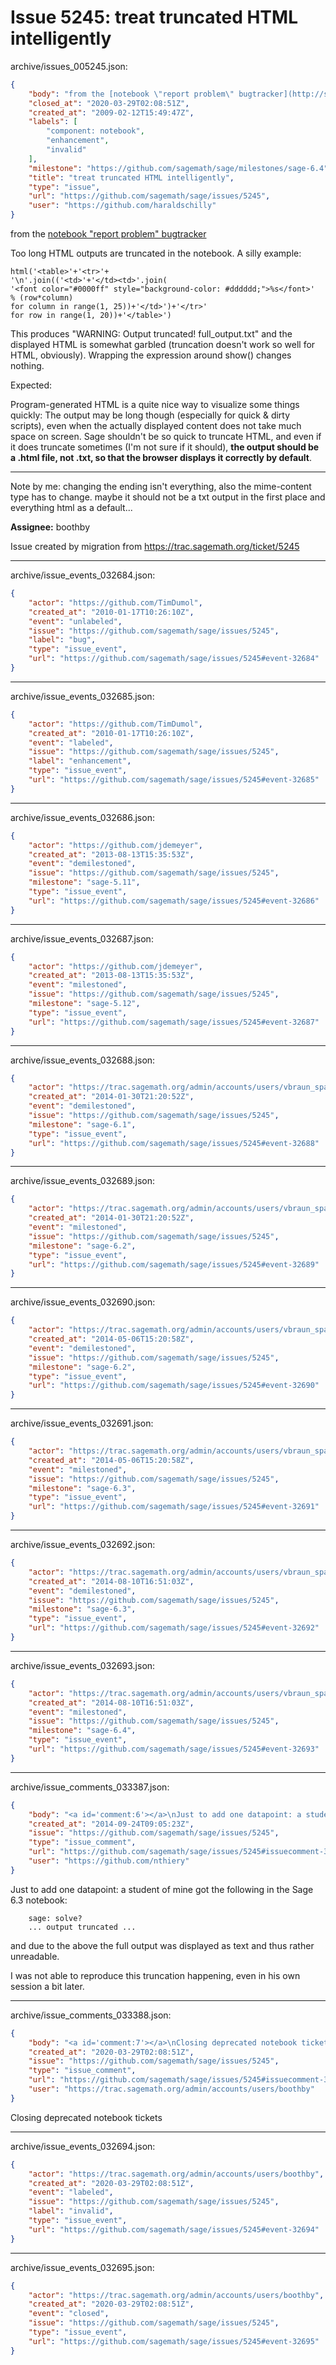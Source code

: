 # Issue 5245: treat truncated HTML intelligently

archive/issues_005245.json:
```json
{
    "body": "from the [notebook \"report problem\" bugtracker](http://spreadsheets.google.com/ver?key=pCwvGVwSMxTzT6E2xNdo5fA&t=1234452850833000&pt=1234452830833000&diffWidget=true&s=AJVazbVHq6MFP1rt4M9kABykB37gF_Uy_g)\n\nToo long HTML outputs are truncated in the notebook. A silly example:\n\n```\nhtml('<table>'+'<tr>'+\n'\\n'.join(('<td>'+'</td><td>'.join(\n'<font color=\"#0000ff\" style=\"background-color: #dddddd;\">%s</font>'\n% (row*column)\nfor column in range(1, 25))+'</td>')+'</tr>'\nfor row in range(1, 20))+'</table>')\n```\n\nThis produces \"WARNING: Output truncated! full_output.txt\" and the displayed HTML is somewhat garbled (truncation doesn't work so well for HTML, obviously). Wrapping the expression around show() changes nothing.\n\nExpected:\n\nProgram-generated HTML is a quite nice way to visualize some things quickly: The output may be long though (especially for quick & dirty scripts), even when the actually displayed content does not take much space on screen. Sage shouldn't be so quick to truncate HTML, and even if it does truncate sometimes (I'm not sure if it should), **the output should be a .html file, not .txt, so that the browser displays it correctly by default**.\n\n---\n\nNote by me: changing the ending isn't everything, also the mime-content type has to change. maybe it should not be a txt output in the first place and everything html as a default...\n\n**Assignee:** boothby\n\nIssue created by migration from https://trac.sagemath.org/ticket/5245\n\n",
    "closed_at": "2020-03-29T02:08:51Z",
    "created_at": "2009-02-12T15:49:47Z",
    "labels": [
        "component: notebook",
        "enhancement",
        "invalid"
    ],
    "milestone": "https://github.com/sagemath/sage/milestones/sage-6.4",
    "title": "treat truncated HTML intelligently",
    "type": "issue",
    "url": "https://github.com/sagemath/sage/issues/5245",
    "user": "https://github.com/haraldschilly"
}
```
from the [notebook "report problem" bugtracker](http://spreadsheets.google.com/ver?key=pCwvGVwSMxTzT6E2xNdo5fA&t=1234452850833000&pt=1234452830833000&diffWidget=true&s=AJVazbVHq6MFP1rt4M9kABykB37gF_Uy_g)

Too long HTML outputs are truncated in the notebook. A silly example:

```
html('<table>'+'<tr>'+
'\n'.join(('<td>'+'</td><td>'.join(
'<font color="#0000ff" style="background-color: #dddddd;">%s</font>'
% (row*column)
for column in range(1, 25))+'</td>')+'</tr>'
for row in range(1, 20))+'</table>')
```

This produces "WARNING: Output truncated! full_output.txt" and the displayed HTML is somewhat garbled (truncation doesn't work so well for HTML, obviously). Wrapping the expression around show() changes nothing.

Expected:

Program-generated HTML is a quite nice way to visualize some things quickly: The output may be long though (especially for quick & dirty scripts), even when the actually displayed content does not take much space on screen. Sage shouldn't be so quick to truncate HTML, and even if it does truncate sometimes (I'm not sure if it should), **the output should be a .html file, not .txt, so that the browser displays it correctly by default**.

---

Note by me: changing the ending isn't everything, also the mime-content type has to change. maybe it should not be a txt output in the first place and everything html as a default...

**Assignee:** boothby

Issue created by migration from https://trac.sagemath.org/ticket/5245





---

archive/issue_events_032684.json:
```json
{
    "actor": "https://github.com/TimDumol",
    "created_at": "2010-01-17T10:26:10Z",
    "event": "unlabeled",
    "issue": "https://github.com/sagemath/sage/issues/5245",
    "label": "bug",
    "type": "issue_event",
    "url": "https://github.com/sagemath/sage/issues/5245#event-32684"
}
```



---

archive/issue_events_032685.json:
```json
{
    "actor": "https://github.com/TimDumol",
    "created_at": "2010-01-17T10:26:10Z",
    "event": "labeled",
    "issue": "https://github.com/sagemath/sage/issues/5245",
    "label": "enhancement",
    "type": "issue_event",
    "url": "https://github.com/sagemath/sage/issues/5245#event-32685"
}
```



---

archive/issue_events_032686.json:
```json
{
    "actor": "https://github.com/jdemeyer",
    "created_at": "2013-08-13T15:35:53Z",
    "event": "demilestoned",
    "issue": "https://github.com/sagemath/sage/issues/5245",
    "milestone": "sage-5.11",
    "type": "issue_event",
    "url": "https://github.com/sagemath/sage/issues/5245#event-32686"
}
```



---

archive/issue_events_032687.json:
```json
{
    "actor": "https://github.com/jdemeyer",
    "created_at": "2013-08-13T15:35:53Z",
    "event": "milestoned",
    "issue": "https://github.com/sagemath/sage/issues/5245",
    "milestone": "sage-5.12",
    "type": "issue_event",
    "url": "https://github.com/sagemath/sage/issues/5245#event-32687"
}
```



---

archive/issue_events_032688.json:
```json
{
    "actor": "https://trac.sagemath.org/admin/accounts/users/vbraun_spam",
    "created_at": "2014-01-30T21:20:52Z",
    "event": "demilestoned",
    "issue": "https://github.com/sagemath/sage/issues/5245",
    "milestone": "sage-6.1",
    "type": "issue_event",
    "url": "https://github.com/sagemath/sage/issues/5245#event-32688"
}
```



---

archive/issue_events_032689.json:
```json
{
    "actor": "https://trac.sagemath.org/admin/accounts/users/vbraun_spam",
    "created_at": "2014-01-30T21:20:52Z",
    "event": "milestoned",
    "issue": "https://github.com/sagemath/sage/issues/5245",
    "milestone": "sage-6.2",
    "type": "issue_event",
    "url": "https://github.com/sagemath/sage/issues/5245#event-32689"
}
```



---

archive/issue_events_032690.json:
```json
{
    "actor": "https://trac.sagemath.org/admin/accounts/users/vbraun_spam",
    "created_at": "2014-05-06T15:20:58Z",
    "event": "demilestoned",
    "issue": "https://github.com/sagemath/sage/issues/5245",
    "milestone": "sage-6.2",
    "type": "issue_event",
    "url": "https://github.com/sagemath/sage/issues/5245#event-32690"
}
```



---

archive/issue_events_032691.json:
```json
{
    "actor": "https://trac.sagemath.org/admin/accounts/users/vbraun_spam",
    "created_at": "2014-05-06T15:20:58Z",
    "event": "milestoned",
    "issue": "https://github.com/sagemath/sage/issues/5245",
    "milestone": "sage-6.3",
    "type": "issue_event",
    "url": "https://github.com/sagemath/sage/issues/5245#event-32691"
}
```



---

archive/issue_events_032692.json:
```json
{
    "actor": "https://trac.sagemath.org/admin/accounts/users/vbraun_spam",
    "created_at": "2014-08-10T16:51:03Z",
    "event": "demilestoned",
    "issue": "https://github.com/sagemath/sage/issues/5245",
    "milestone": "sage-6.3",
    "type": "issue_event",
    "url": "https://github.com/sagemath/sage/issues/5245#event-32692"
}
```



---

archive/issue_events_032693.json:
```json
{
    "actor": "https://trac.sagemath.org/admin/accounts/users/vbraun_spam",
    "created_at": "2014-08-10T16:51:03Z",
    "event": "milestoned",
    "issue": "https://github.com/sagemath/sage/issues/5245",
    "milestone": "sage-6.4",
    "type": "issue_event",
    "url": "https://github.com/sagemath/sage/issues/5245#event-32693"
}
```



---

archive/issue_comments_033387.json:
```json
{
    "body": "<a id='comment:6'></a>\nJust to add one datapoint: a student of mine got the following in the Sage 6.3 notebook:\n\n```\n    sage: solve?\n    ... output truncated ...\n```\n\nand due to the above the full output was displayed as text and thus rather unreadable.\n\nI was not able to reproduce this truncation happening, even in his own session a bit later.",
    "created_at": "2014-09-24T09:05:23Z",
    "issue": "https://github.com/sagemath/sage/issues/5245",
    "type": "issue_comment",
    "url": "https://github.com/sagemath/sage/issues/5245#issuecomment-33387",
    "user": "https://github.com/nthiery"
}
```

<a id='comment:6'></a>
Just to add one datapoint: a student of mine got the following in the Sage 6.3 notebook:

```
    sage: solve?
    ... output truncated ...
```

and due to the above the full output was displayed as text and thus rather unreadable.

I was not able to reproduce this truncation happening, even in his own session a bit later.



---

archive/issue_comments_033388.json:
```json
{
    "body": "<a id='comment:7'></a>\nClosing deprecated notebook tickets",
    "created_at": "2020-03-29T02:08:51Z",
    "issue": "https://github.com/sagemath/sage/issues/5245",
    "type": "issue_comment",
    "url": "https://github.com/sagemath/sage/issues/5245#issuecomment-33388",
    "user": "https://trac.sagemath.org/admin/accounts/users/boothby"
}
```

<a id='comment:7'></a>
Closing deprecated notebook tickets



---

archive/issue_events_032694.json:
```json
{
    "actor": "https://trac.sagemath.org/admin/accounts/users/boothby",
    "created_at": "2020-03-29T02:08:51Z",
    "event": "labeled",
    "issue": "https://github.com/sagemath/sage/issues/5245",
    "label": "invalid",
    "type": "issue_event",
    "url": "https://github.com/sagemath/sage/issues/5245#event-32694"
}
```



---

archive/issue_events_032695.json:
```json
{
    "actor": "https://trac.sagemath.org/admin/accounts/users/boothby",
    "created_at": "2020-03-29T02:08:51Z",
    "event": "closed",
    "issue": "https://github.com/sagemath/sage/issues/5245",
    "type": "issue_event",
    "url": "https://github.com/sagemath/sage/issues/5245#event-32695"
}
```
